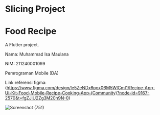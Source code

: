# Slicing Project
# Food Recipe

A Flutter project.

Nama: Muhammad Isa Maulana

NIM: 211240001099

Pemrograman Mobile (DA)

Link referensi figma: (https://www.figma.com/design/le5ZeNDx6pox06M5WICmI1/Recipe-App-Ui-Kit-Food-Mobile-Recipe-Cooking-App-(Community)?node-id=9167-2570&t=fgZJlU2Zg3M20h9N-0)


![Screenshot (751)](https://github.com/user-attachments/assets/4aae2a6d-36f7-44d8-9ba0-9333719fe9d4)
